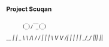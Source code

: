 ### Project Scuqan


                   
                        


           _  __ _ 
          (_)/ _(_)
 __      ___| |_ _ 
 \ \ /\ / / |  _| |
  \ V  V /| | | | |
   \_/\_/ |_|_| |_|
                   
                   
